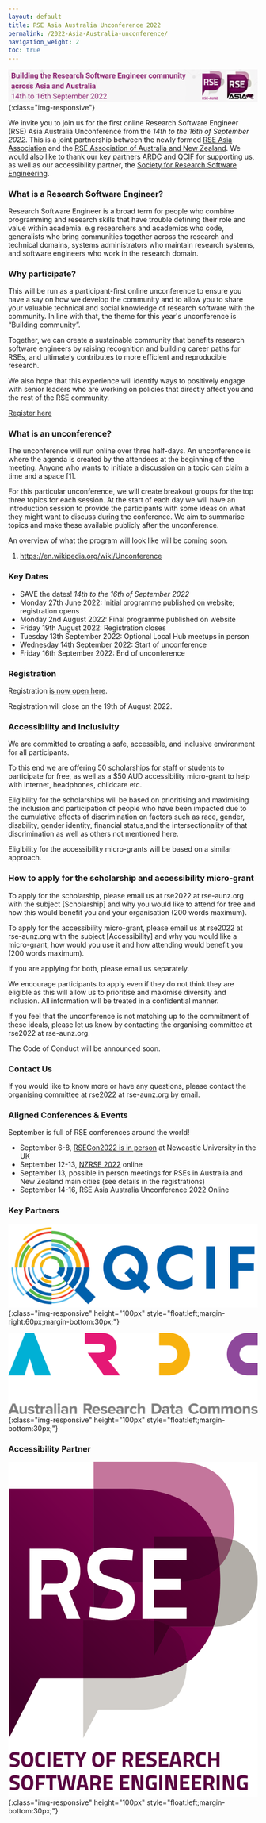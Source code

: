 ```yaml
---
layout: default
title: RSE Asia Australia Unconference 2022
permalink: /2022-Asia-Australia-unconference/
navigation_weight: 2
toc: true
---
```

![banner of RSE Asia Australia conference 2022 - building the research software community across Asia and Australia ](/assets/conference_banner_small_website.png){:class="img-responsive"}

We invite you to join us for the first online Research Software Engineer (RSE) Asia Australia Unconference from the *14th to the 16th of September 2022*. This is a joint partnership between the newly formed [RSE Asia Association](https://rse-asia.github.io/RSE_Asia/) and the [RSE Association of Australia and New Zealand](https://rse-aunz.github.io/). We would also like to thank our key partners [ARDC](https://ardc.edu.au/) and [QCIF](https://qcif.edu.au/) for supporting us, as well as our accessibility partner, the [Society for Research Software Engineering](https://society-rse.org/).

### What is a Research Software Engineer? 

Research Software Engineer is a broad term for people who combine programming and research skills that have trouble defining their role and value within academia. e.g researchers and academics who code, generalists who bring communities together across the research and technical domains, systems administrators who maintain research systems, and software engineers who work in the research domain. 

### Why participate?

This will be run as a participant-first online unconference to ensure you have a say on how we develop the community and to allow you to share your valuable technical and social knowledge of research software with the community. In line with that, the theme for this year's unconference is “Building community”.

Together, we can create a sustainable community that benefits research software engineers by raising recognition and building career paths for RSEs, and ultimately contributes to more efficient and reproducible research.

We also hope that this experience will identify ways to positively engage with senior leaders who are working on policies that directly affect you and the rest of the RSE community. 

<a class="rse rse-join" href="https://www.eventbrite.com.au/e/rse-asia-australia-unconference-2022-tickets-372580998797">Register here</a>

### What is an unconference?

The unconference will run online over three half-days. An unconference is where the agenda is created by the attendees at the beginning of the meeting. Anyone who wants to initiate a discussion on a topic can claim a time and a space [1]. 

For this particular unconference, we will create breakout groups for the top three topics for each session. At the start of each day we will have an introduction session to provide the participants with some ideas on what they might want to discuss during the conference. We aim to summarise topics and make these available publicly after the unconference.

An overview of what the program will look like will be coming soon.

1. https://en.wikipedia.org/wiki/Unconference

### Key Dates

- SAVE the dates! *14th to the 16th of September 2022*
- Monday 27th June 2022: Initial programme published on website; registration opens
- Monday 2nd August 2022: Final programme published on website
- Friday 19th August 2022: Registration closes
- Tuesday 13th September 2022: Optional Local Hub meetups in person
- Wednesday 14th September 2022: Start of unconference
- Friday 16th September 2022: End of unconference

### Registration 

Registration [is now open here](https://www.eventbrite.com.au/e/rse-asia-australia-unconference-2022-tickets-372580998797). 

Registration will close on the 19th of August 2022.

### Accessibility and Inclusivity

We are committed to creating a safe, accessible, and inclusive environment for all participants.

To this end we are offering 50 scholarships for staff or students to participate for free, as well as a $50 AUD accessibility micro-grant to help with internet, headphones, childcare etc.

Eligibility for the scholarships will be based on prioritising and maximising the inclusion and participation of people who have been impacted due to the cumulative effects of discrimination on factors such as race, gender, disability, gender identity, financial status,and the intersectionality of that discrimination as well as others not mentioned here.

Eligibility for the accessibility micro-grants will be based on a similar approach.

### How to apply for the scholarship and accessibility micro-grant

To apply for the scholarship, please email us at rse2022 at rse-aunz.org with the subject [Scholarship] and why you would like to attend for free and how this would benefit you and your organisation (200 words maximum).

To apply for the accessibility micro-grant, please email us at rse2022 at rse-aunz.org with the subject [Accessibility]  and why you would like a micro-grant, how would you use it and how attending would benefit you (200 words maximum).

If you are applying for both, please email us separately.

We encourage participants to apply even if they do not think they are eligible as this will allow us to prioritise and maximise diversity and inclusion. All information will be treated in a confidential manner.

If you feel that the unconference is not matching up to the commitment of these ideals, please let us know by contacting the organising committee at rse2022 at rse-aunz.org.

The Code of Conduct will be announced soon.


### Contact Us

If you would like to know more or have any questions, please contact the organising committee at rse2022 at rse-aunz.org by email.

### Aligned Conferences & Events

September is full of RSE conferences around the world!

- September 6-8, [RSECon2022 is in person](https://rsecon2022.society-rse.org/) at Newcastle University in the UK
- September 12-13, [NZRSE 2022](https://www.rseconference.nz/) online
- September 13, possible in person meetings for RSEs in Australia and New Zealand main cities (see details in the registrations)
- September 14-16, RSE Asia Australia Unconference 2022 Online


### Key Partners

![logo of QCIF ](/assets/qcif_logo.jpeg){:class="img-responsive" height="100px" style="float:left;margin-right:60px;margin-bottom:30px;"}


![logo of ARDC ](/assets/ARDC_logo_RGB.png){:class="img-responsive" height="100px" style="float:left;margin-bottom:30px;"}


### Accessibility Partner
![logo of Society of RSEs](/assets/Soc_RSE_master_logo.png){:class="img-responsive" height="100px" style="float:left;margin-bottom:30px;"}



